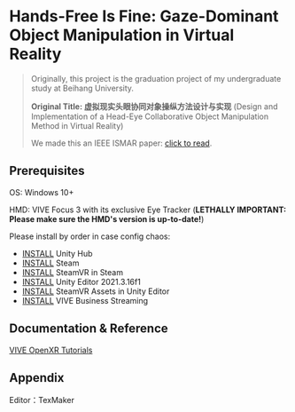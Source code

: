 # Hands-Free Is Fine: Gaze-Dominant Object Manipulation in Virtual Reality
> Originally, this project is the graduation project of my undergraduate study at Beihang University. 
>
> **Original Title: 虚拟现实头眼协同对象操纵方法设计与实现** (Design and Implementation of a Head-Eye Collaborative Object Manipulation Method in Virtual Reality) 
>
> We made this an IEEE ISMAR paper: [click to read](https://lorenz.fun/files/hands-free-is-fine.pdf). 

## Prerequisites

OS: Windows 10+

HMD: VIVE Focus 3 with its exclusive Eye Tracker (**LETHALLY IMPORTANT: Please make sure the HMD's version is up-to-date!**)

Please install by order in case config chaos:

* [INSTALL](https://unity.com/download) Unity Hub
* [INSTALL](https://cdn.akamai.steamstatic.com/client/installer/SteamSetup.exe) Steam
* [INSTALL](https://store.steampowered.com/app/250820/SteamVR/) SteamVR in Steam
* [INSTALL](unityhub://2021.3.16f) Unity Editor 2021.3.16f1
* [INSTALL](https://assetstore.unity.com/packages/tools/integration/steamvr-plugin-32647#reviews) SteamVR Assets in Unity Editor
* [INSTALL](https://dl.vive.com/vbspc/VIVEBusinessStreamingInstaller.exe) VIVE Business Streaming

## Documentation & Reference

[VIVE OpenXR Tutorials](https://developer.vive.com/resources/openxr/openxr-pcvr/tutorials/unity/integrate-facial-tracking-your-avatar/)

## Appendix

Editor：TexMaker

